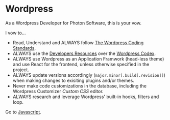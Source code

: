 # Wordpress

As a Wordpress Developer for Photon Software, this is your vow.

I vow to...  
* Read, Understand and ALWAYS follow [The Wordpress Coding Standards](https://codex.wordpress.org/WordPress_Coding_Standards).  
* ALWAYS use the [Developers Resources](https://developer.wordpress.org/) over the [Wordpress Codex](https://codex.wordpress.org/).  
* ALWAYS use Wordpress as an Application Framwork (head-less theme) and use React for the frontend, unless otherwise specified in the project.  
* ALWAYS update versions accordingly (`major.minor[.build[.revision]]`) when making changes to exisiting plugins and/or themes.   
* Never make code customizations in the database, including the Wordpress Customizer *Custom CSS* editor.
* ALWAYS research and leverage Wordpress' built-in hooks, filters and loop.

Go to [Javascript](../javascript).